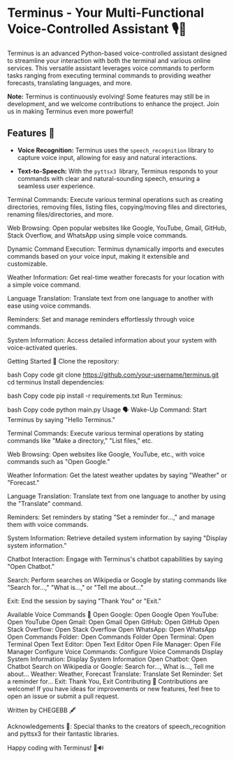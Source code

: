 # Terminus - Your Multi-Functional Voice-Controlled Assistant 🎙️🤖
Terminus is an advanced Python-based voice-controlled assistant designed to streamline your interaction with both the terminal and various online services. This versatile assistant leverages voice commands to perform tasks ranging from executing terminal commands to providing weather forecasts, translating languages, and more.

**Note:** Terminus is continuously evolving! Some features may still be in development, and we welcome contributions to enhance the project. Join us in making Terminus even more powerful!

## Features 🚀
- **Voice Recognition:** Terminus uses the `speech_recognition` library to capture voice input, allowing for easy and natural interactions.

- **Text-to-Speech:** With the `pyttsx3 `library, Terminus responds to your commands with clear and natural-sounding speech, ensuring a seamless user experience.

Terminal Commands: Execute various terminal operations such as creating directories, removing files, listing files, copying/moving files and directories, renaming files/directories, and more.

Web Browsing: Open popular websites like Google, YouTube, Gmail, GitHub, Stack Overflow, and WhatsApp using simple voice commands.

Dynamic Command Execution: Terminus dynamically imports and executes commands based on your voice input, making it extensible and customizable.

Weather Information: Get real-time weather forecasts for your location with a simple voice command.

Language Translation: Translate text from one language to another with ease using voice commands.

Reminders: Set and manage reminders effortlessly through voice commands.

System Information: Access detailed information about your system with voice-activated queries.

Getting Started 🚦
Clone the repository:

bash
Copy code
git clone https://github.com/your-username/terminus.git
cd terminus
Install dependencies:

bash
Copy code
pip install -r requirements.txt
Run Terminus:

bash
Copy code
python main.py
Usage 🗣️
Wake-Up Command: Start Terminus by saying "Hello Terminus."

Terminal Commands: Execute various terminal operations by stating commands like "Make a directory," "List files," etc.

Web Browsing: Open websites like Google, YouTube, etc., with voice commands such as "Open Google."

Weather Information: Get the latest weather updates by saying "Weather" or "Forecast."

Language Translation: Translate text from one language to another by using the "Translate" command.

Reminders: Set reminders by stating "Set a reminder for...," and manage them with voice commands.

System Information: Retrieve detailed system information by saying "Display system information."

Chatbot Interaction: Engage with Terminus's chatbot capabilities by saying "Open Chatbot."

Search: Perform searches on Wikipedia or Google by stating commands like "Search for...," "What is...," or "Tell me about..."

Exit: End the session by saying "Thank You" or "Exit."

Available Voice Commands 🎤
Open Google: Open Google
Open YouTube: Open YouTube
Open Gmail: Open Gmail
Open GitHub: Open GitHub
Open Stack Overflow: Open Stack Overflow
Open WhatsApp: Open WhatsApp
Open Commands Folder: Open Commands Folder
Open Terminal: Open Terminal
Open Text Editor: Open Text Editor
Open File Manager: Open File Manager
Configure Voice Commands: Configure Voice Commands
Display System Information: Display System Information
Open Chatbot: Open Chatbot
Search on Wikipedia or Google: Search for..., What is..., Tell me about...
Weather: Weather, Forecast
Translate: Translate
Set Reminder: Set a reminder for...
Exit: Thank You, Exit
Contributing 🤝
Contributions are welcome! If you have ideas for improvements or new features, feel free to open an issue or submit a pull request.

Written by CHEGEBB 🖋️

Acknowledgements 🙌:
Special thanks to the creators of speech_recognition and pyttsx3 for their fantastic libraries.

Happy coding with Terminus! 🚀🔊
